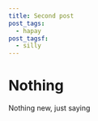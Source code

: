 ```yaml
---
title: Second post
post_tags:
  - hapay
post_tagsf:
  - silly
---
```

# Nothing



Nothing new, just saying